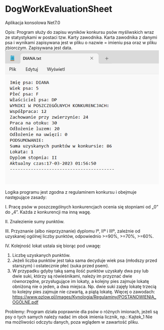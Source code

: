 # DogWorkEvaluationSheet
Aplikacja konsolowa
Net7.0

Opis: 
Program służy do zapisu wyników konkursu psów myśliwskich wraz ze statystykami w postaci tzw. Karty zawodnika.
Karta zawodnika z danymi psa i wynikami zapisywana jest w pliku o nazwie = imieniu psa oraz w pliku zbiorczym. Zapisywana jest data.
![Przykładowa karta](./images/karta.png)


Logika programu jest zgodna z regulaminem konkursu i obejmuje następujące zasady:

I. Pracę psów w poszczególnych konkurencjach ocenia się stopniami od „0” do „4”. Każda z konkurencji ma inną wagę.

II. Znalezienie sumy punktów.

III. Przyznanie (albo nieprzyznanie) dyplomu Iº, IIº i IIIº, zależnie od uzyskanej ogólnej liczby punktów, odpowiednio >=90%, >=70%, >=60%.

IV. Kolejność lokat ustala się biorąc pod uwagę:
1. Liczbę uzyskanych punktów.
2. Jeżeli liczba punktów jest taka sama decyduje wiek psa (młodszy przed starszym) i ostatecznie płeć (suka przed psem).
3. W przypadku gdyby taką samą ilość punktów uzyskały dwa psy lub dwie suki, którzy są rówieśnikami, należy im przyznać dwie równorzędne, przysługujące im
lokaty, a kolejny pies zajmuje lokatę obniżoną nie o jeden, a dwa miejsca. Np. dwie suki zajęły lokatę trzecią to kolejny pies zajmuje nie czwartą, a piątą lokatę.
Więcej o zawodach: https://www.pzlow.pl/images/Kynologia/Regulaminy/POSTANOWIENIA_OGÓLNE.pdf

Problemy:
Program działa poprawnie dla psów o różnych imionach, jeżeli są psy o tych samych należy nadać im obok imienia licznik, np.: Kajtek_1
Nie ma możliwości odczytu danych, poza wglądem w zawartość pliku.
